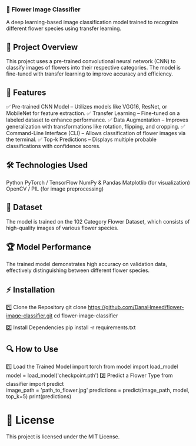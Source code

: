 
### 🌸 Flower Image Classifier
A deep learning-based image classification model trained to recognize different flower species using transfer learning.

## 📌 Project Overview
This project uses a pre-trained convolutional neural network (CNN) to classify images of flowers into their respective categories. The model is fine-tuned with transfer learning to improve accuracy and efficiency.

## 🚀 Features
✅ Pre-trained CNN Model – Utilizes models like VGG16, ResNet, or MobileNet for feature extraction.
✅ Transfer Learning – Fine-tuned on a labeled dataset to enhance performance.
✅ Data Augmentation – Improves generalization with transformations like rotation, flipping, and cropping.
✅ Command-Line Interface (CLI) – Allows classification of flower images via the terminal.
✅ Top-k Predictions – Displays multiple probable classifications with confidence scores.

## 🛠️ Technologies Used
Python
PyTorch / TensorFlow
NumPy & Pandas
Matplotlib (for visualization)
OpenCV / PIL (for image preprocessing)
## 📂 Dataset
The model is trained on the 102 Category Flower Dataset, which consists of high-quality images of various flower species.

## 🏆 Model Performance
The trained model demonstrates high accuracy on validation data, effectively distinguishing between different flower species.

## ⚡ Installation
1️⃣ Clone the Repository
git clone https://github.com/DanaHmeed/flower-image-classifier.git
cd flower-image-classifier

2️⃣ Install Dependencies
pip install -r requirements.txt

## 🔍 How to Use
1️⃣ Load the Trained Model
import torch
from model import load_model  
model = load_model('checkpoint.pth')
2️⃣ Predict a Flower Type
from classifier import predict  
image_path = 'path_to_flower.jpg'
predictions = predict(image_path, model, top_k=5)
print(predictions)

# 📜 License
This project is licensed under the MIT License.


